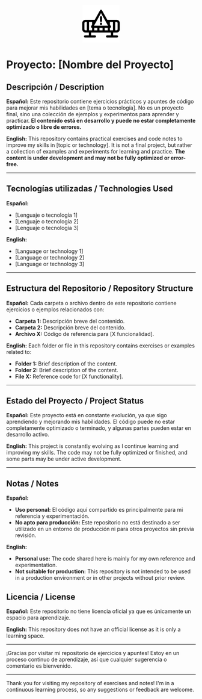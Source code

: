<p align="center">
  <img src="RM_images/obras_icon.png" alt="Obras en progreso | Under Construction" width="100"/>
</p>

# Proyecto: [Nombre del Proyecto]

## Descripción / Description

**Español:**
Este repositorio contiene ejercicios prácticos y apuntes de código para mejorar mis habilidades en [tema o tecnología]. No es un proyecto final, sino una colección de ejemplos y experimentos para aprender y practicar. **El contenido está en desarrollo y puede no estar completamente optimizado o libre de errores.**

**English:**
This repository contains practical exercises and code notes to improve my skills in [topic or technology]. It is not a final project, but rather a collection of examples and experiments for learning and practice. **The content is under development and may not be fully optimized or error-free.**

---

## Tecnologías utilizadas / Technologies Used

**Español:**
- [Lenguaje o tecnología 1]
- [Lenguaje o tecnología 2]
- [Lenguaje o tecnología 3]

**English:**
- [Language or technology 1]
- [Language or technology 2]
- [Language or technology 3]

---

## Estructura del Repositorio / Repository Structure

**Español:**
Cada carpeta o archivo dentro de este repositorio contiene ejercicios o ejemplos relacionados con:

- **Carpeta 1:** Descripción breve del contenido.
- **Carpeta 2:** Descripción breve del contenido.
- **Archivo X:** Código de referencia para [X funcionalidad].

**English:**
Each folder or file in this repository contains exercises or examples related to:

- **Folder 1:** Brief description of the content.
- **Folder 2:** Brief description of the content.
- **File X:** Reference code for [X functionality].

---

## Estado del Proyecto / Project Status

**Español:**
Este proyecto está en constante evolución, ya que sigo aprendiendo y mejorando mis habilidades. El código puede no estar completamente optimizado o terminado, y algunas partes pueden estar en desarrollo activo.

**English:**
This project is constantly evolving as I continue learning and improving my skills. The code may not be fully optimized or finished, and some parts may be under active development.

---

## Notas / Notes

**Español:**
- **Uso personal:** El código aquí compartido es principalmente para mi referencia y experimentación.
- **No apto para producción:** Este repositorio no está destinado a ser utilizado en un entorno de producción ni para otros proyectos sin previa revisión.

**English:**
- **Personal use:** The code shared here is mainly for my own reference and experimentation.
- **Not suitable for production:** This repository is not intended to be used in a production environment or in other projects without prior review.

## Licencia / License

**Español:**
Este repositorio no tiene licencia oficial ya que es únicamente un espacio para aprendizaje.

**English:**
This repository does not have an official license as it is only a learning space.

---

¡Gracias por visitar mi repositorio de ejercicios y apuntes! Estoy en un proceso continuo de aprendizaje, así que cualquier sugerencia o comentario es bienvenido.

---

Thank you for visiting my repository of exercises and notes! I'm in a continuous learning process, so any suggestions or feedback are welcome.